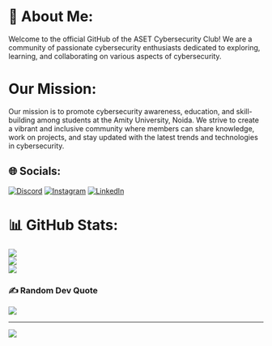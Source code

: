 # 💫 About Me:
Welcome to the official GitHub of the ASET Cybersecurity Club! We are a community of passionate cybersecurity enthusiasts dedicated to exploring, learning, and collaborating on various aspects of cybersecurity.

# Our Mission:
Our mission is to promote cybersecurity awareness, education, and skill-building among students at the Amity University, Noida. We strive to create a vibrant and inclusive community where members can share knowledge, work on projects, and stay updated with the latest trends and technologies in cybersecurity.

## 🌐 Socials:
[![Discord](https://img.shields.io/discord/1144673848512495777)](https://discord.com/invite/fxKH2pQvzs) [![Instagram](https://img.shields.io/badge/Instagram-%23E4405F.svg?logo=Instagram&logoColor=white)](https://instagram.com/cybersecurity.aset) [![LinkedIn](https://img.shields.io/badge/LinkedIn-%230077B5.svg?logo=linkedin&logoColor=white)](https://www.linkedin.com/company/cybersecaset/)

# 📊 GitHub Stats:
![](https://github-readme-stats.vercel.app/api?username=cybersecurityclubaset&theme=radical&hide_border=false&include_all_commits=false&count_private=true)<br/>
![](https://github-readme-streak-stats.herokuapp.com/?user=cybersecurityclubaset&theme=radical&hide_border=false)<br/>
![](https://github-readme-stats.vercel.app/api/top-langs/?username=cybersecurityclubaset&theme=radical&hide_border=false&include_all_commits=false&count_private=true&layout=compact)


### ✍️ Random Dev Quote
![](https://quotes-github-readme.vercel.app/api?type=horizontal&theme=radical)

---
[![](https://visitcount.itsvg.in/api?id=cybersecurityclubaset&label=Profile%20Views&color=1&icon=0&pretty=true)](https://visitcount.itsvg.in)
